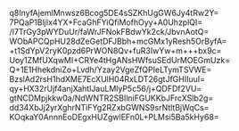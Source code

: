 q8InyfAjemlMnwsz6Bcog5DE4sSZKhUgGW6Jy4tRw2Y=
7PQaP1BljIx4YX+FcaGhFYiQfiMofhOyy+A0UhzplQI=
/I7TrGy3pWYDuUr/faWrJFNokFBdwYk2ck/JbvnAotQ=
WObAPCQpHU28dZeGetDFJBbh+mcGMx1yResh5OrByfA=
+t1SdYpV2ryK0pzd6PrWON8Qv+fuR3IwYw+m+++bx9c=
Uoy1ZMfUXqwMI+CRYe4tHgANsHWfsuSEdUrMOEGmUzk=
Q+1E1HhekdniZo+Lvdh/Yzay2VgeZfQPIeLTymTSVWE=
BzslAd2rsH1hdXME7EcXUlH04RxLDT26gtJfGHIIuuI=
qy+HX32rUjf4anjXahtlJauLMlyP5c56/j+QDFDf2VU=
gtNCDMpjkkw0a/NdWNTR2SBIlniFGUKKbJFrcXSlb2g=
dd34XbJj2yrXghrNTiFYg2RZxbGWNS9srNtltBjWqCs=
KOqkaY0AnnnEoDEgxHUZgwlEFn0L+PLMsi5Ba5kHy68=
